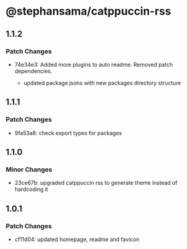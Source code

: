 # @stephansama/catppuccin-rss

## 1.1.2

### Patch Changes

- 74e34e3: Added more plugins to auto readme. Removed patch dependencies.

  - updated package.jsons with new packages directory structure

## 1.1.1

### Patch Changes

- 9fa53a8: check export types for packages

## 1.1.0

### Minor Changes

- 23ce67b: upgraded catppuccin rss to generate theme instead of hardcoding it

## 1.0.1

### Patch Changes

- cf11d04: updated homepage, readme and favicon
